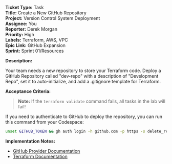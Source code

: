 **Ticket Type:** Task  
**Title:** Create a New GitHub Repository  
**Project:** Version Control System Deployment  
**Assignee:** You  
**Reporter:** Derek Morgan  
**Priority:** High  
**Labels:** Terraform, AWS, VPC  
**Epic Link:** GitHub Expansion  
**Sprint:** Sprint 01/Resources

**Description:**

Your team needs a new repository to store your Terraform code. Deploy a GitHub Repository called "dev-repo" with a description of "Development Repo", set it to auto-initialize, and add a .gitignore template for Terraform. 

**Acceptance Criteria:**

> **Note:** If the `terraform validate` command fails, all tasks in the lab will fail!

If you need to authenticate to GitHub to deploy the repository, you can run this command from your Codespace:

<!-- font-size: 16px -->
```bash
unset GITHUB_TOKEN && gh auth login -h github.com -p https -s delete_repo -w
```

**Implementation Notes:**

- <a href="https://registry.terraform.io/providers/integrations/github/latest/docs" target="_blank">GitHub Provider Documentation</a>  
- <a href="https://developer.hashicorp.com/terraform/language/resources" target="_blank">Terraform Documentation</a>
